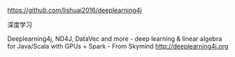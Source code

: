 https://github.com/lishuai2016/deeplearning4j

深度学习

Deeplearning4j, ND4J, DataVec and more - deep learning & linear algebra for Java/Scala with GPUs + Spark - 
From Skymind http://deeplearning4j.org
